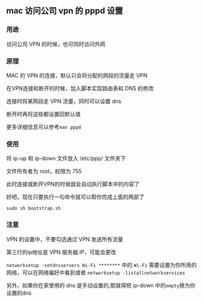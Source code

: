 ## mac 访问公司 vpn 的 pppd 设置

### 用途
访问公司 VPN 的时候，也可同时访问外网

### 原理
MAC 的 VPN 的连接，默认只会将分配的网段的流量走 VPN

在VPN连接和断开的时候，加入脚本实现路由表和 DNS 的修改

连接时将某网段走 VPN 流量，同时可以设置 dns

断开时再将这些都设置回默认值

更多详细信息可以参考`man pppd`

### 使用
将 ip-up 和 ip-down 文件放入 /etc/ppp/ 文件夹下

文件所有者为 root，权限为 755

此时连接或断开VPN的时候就会自动执行脚本中的内容了

好吧，现在只要执行一句命令就可以帮你完成上面的两部了

```
sudo sh bootstrap.sh
```

### 注意
VPN 的设置中，不要勾选通过 VPN 发送所有流量

第三行的ip地址是 VPN 服务器 IP，可能会更改

`networksetup -setdnsservers Wi-Fi ********` 中的 `Wi-Fi` 需要设置为你所用的网络，可以在网络偏好中看到或者 `networksetup -listallnetworkservices`

另外，如果你在家使用的 dns 是手动设置的,那就得把 ip-down 中的`empty`换为你设置的dns
